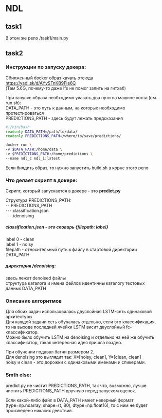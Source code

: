 # NDL
## task1
В этом же репо /task1/main.py
## task2
### Инструкции по запуску докера:
Сбилженный docker образ качать отсюда https://yadi.sk/d/AYySTnKB9FIe6Q  
(Там 5.6G, почему-то даже lfs не помог залить на гитхаб)  

При запуске образа необходимо указать два пути на машине хоста (см. run.sh):  
DATA_PATH - это путь к данным, на которых необходимо протестироваться  
PREDICTIONS_PATH - здесь будут лежать предсказания  
```bash
#!/bin/bash
readonly DATA_PATH=/path/to/data/
readonly PREDICTIONS_PATH=/where/to/save/predictions/

docker run \
-v $DATA_PATH:/home/data \
-v $PREDICTIONS_PATH:/home/predictions \
--name ndl_c ndl_i:latest
```
Если билдить образ, то нужно запустить build.sh в корне этого репо

### Что делает скрипт в докере:
Скрипт, который запускается в докере - это **predict.py**  

Структура PREDICTIONS_PATH:  
 -- PREDICTIONS_PATH  
 --- classification.json  
 --- /denoising  
 
##### classification.json - это словарь {filepath: label}  
label 0 - clean  
label 1 - noisy  
filepath - относительный путь к файлу в стартовой директории DATA_PATH
 
##### директория /denoising:  
здесь лежат denoised файлы  
структура каталога и имена файлов идентичны каталогу тестовых данных DATA_PATH

### Описание алгоритмов
Для обоих задач использовалась двуслойная LSTM-сеть одинаковой архитектуры  
Для каждой задачи сеть обучалась отдельно, если это классификация, то на выходе последней ячейки LSTM висит двуслойный fc-классификатор.  
Можно было обучить LSTM на denoising и отдельно на ней же обучить классификатор, такая интересная идея пришла поздно.  

При обучении подавал батчи размером 2.  
Для denoising это выглядит так: X=[noisy, clean], Y=[clean, clean]  
noisy и clean - это дорожки с одинаковыми именами и спикерами.

### Smth else:
predict.py не чистит PREDICTIONS_PATH, так что, возможно, лучше чистить PREDICTIONS_PATH вручную перед запуском оценок.  

Если какой-либо файл в DATA_PATH имеет неверный формат (type=np.ndarray, shape=(t, 80), dtype=np.float16), то с ним не будет произведено никаких действий.
